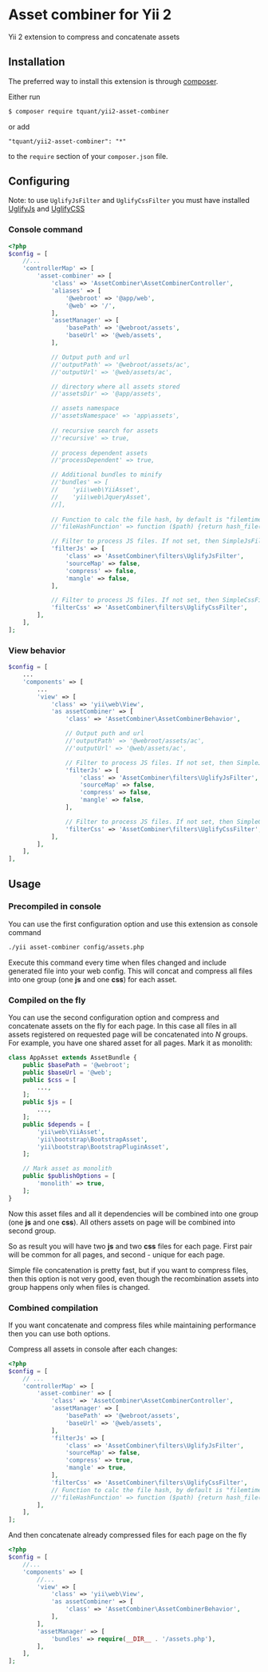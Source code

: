 # Asset combiner for Yii 2

Yii 2 extension to compress and concatenate assets

## Installation

The preferred way to install this extension is through [composer](http://getcomposer.org/download/).

Either run

```bash
$ composer require tquant/yii2-asset-combiner
```

or add

```
"tquant/yii2-asset-combiner": "*"
```

to the `require` section of your `composer.json` file.

## Configuring

Note: to use `UglifyJsFilter` and `UglifyCssFilter` you must have installed
[UglifyJs](https://github.com/mishoo/UglifyJS2) and [UglifyCSS](https://github.com/fmarcia/UglifyCSS)

### Console command

```php
<?php
$config = [
    //...
    'controllerMap' => [
        'asset-combiner' => [
            'class' => 'AssetCombiner\AssetCombinerController',
            'aliases' => [
                '@webroot' => '@app/web',
                '@web' => '/',
            ],
            'assetManager' => [
                'basePath' => '@webroot/assets',
                'baseUrl' => '@web/assets',
            ],

            // Output puth and url
            //'outputPath' => '@webroot/assets/ac',
            //'outputUrl' => '@web/assets/ac',

            // directory where all assets stored
            //'assetsDir' => '@app/assets',

            // assets namespace
            //'assetsNamespace' => 'app\assets',
            
            // recursive search for assets
            //'recursive' => true,
            
            // process dependent assets
            //'processDependent' => true,

            // Additional bundles to minify
            //'bundles' => [
            //    'yii\web\YiiAsset',
            //    'yii\web\JqueryAsset',
            //],
            
            // Function to calc the file hash, by default is "filemtime"
            //'fileHashFunction' => function ($path) {return hash_file('crc32', $path);},

            // Filter to process JS files. If not set, then SimpleJsFilter will be used
            'filterJs' => [
                'class' => 'AssetCombiner\filters\UglifyJsFilter',
                'sourceMap' => false,
                'compress' => false,
                'mangle' => false,
            ],

            // Filter to process JS files. If not set, then SimpleCssFilter will be used
            'filterCss' => 'AssetCombiner\filters\UglifyCssFilter',
        ],
    ],
];
```

### View behavior

```php
$config = [
    ...
    'components' => [
        ...
        'view' => [
            'class' => 'yii\web\View',
            'as assetCombiner' => [
                'class' => 'AssetCombiner\AssetCombinerBehavior',

                // Output puth and url
                //'outputPath' => '@webroot/assets/ac',
                //'outputUrl' => '@web/assets/ac',

                // Filter to process JS files. If not set, then SimpleJsFilter will be used
                'filterJs' => [
                    'class' => 'AssetCombiner\filters\UglifyJsFilter',
                    'sourceMap' => false,
                    'compress' => false,
                    'mangle' => false,
                ],

                // Filter to process JS files. If not set, then SimpleCssFilter will be used
                'filterCss' => 'AssetCombiner\filters\UglifyCssFilter',
            ],
        ],
    ],
],
```

## Usage

### Precompiled in console
You can use the first configuration option and use this extension as console command

```bash
./yii asset-combiner config/assets.php
```

Execute this command every time when files changed and include generated file into your web config.
This will concat and compress all files into one group (one **js** and one **css**) for each asset.

### Compiled on the fly
You can use the second configuration option and compress and concatenate assets on the fly for each page.
In this case all files in all assets registered on requested page will be concatenated into _N_ groups.
For example, you have one shared asset for all pages. Mark it as monolith:

```php
class AppAsset extends AssetBundle {
    public $basePath = '@webroot';
    public $baseUrl = '@web';
    public $css = [
        ...,
    ];
    public $js = [
        ...,
    ];
    public $depends = [
        'yii\web\YiiAsset',
        'yii\bootstrap\BootstrapAsset',
        'yii\bootstrap\BootstrapPluginAsset',
    ];

    // Mark asset as monolith
    public $publishOptions = [
        'monolith' => true,
    ];
}
```

Now this asset files and all it dependencies will be combined into one group (one **js** and one **css**).
All others assets on page will be combined into second group.

So as result you will have two **js** and two **css** files for each page. First pair will be common for all pages,
and second - unique for each page.

Simple file concatenation is pretty fast, but if you want to compress files, then this option is not very good,
even though the recombination assets into group happens only when files is changed.

### Combined compilation
If you want concatenate and compress files while maintaining performance then you can use both options.

Compress all assets in console after each changes:

```php
<?php
$config = [
    // ...
    'controllerMap' => [
        'asset-combiner' => [
            'class' => 'AssetCombiner\AssetCombinerController',
            'assetManager' => [
                'basePath' => '@webroot/assets',
                'baseUrl' => '@web/assets',
            ],
            'filterJs' => [
                'class' => 'AssetCombiner\filters\UglifyJsFilter',
                'sourceMap' => false,
                'compress' => true,
                'mangle' => true,
            ],
            'filterCss' => 'AssetCombiner\filters\UglifyCssFilter',
            // Function to calc the file hash, by default is "filemtime"
            //'fileHashFunction' => function ($path) {return hash_file('crc32', $path);},
        ],
    ],
];
```

And then concatenate already compressed files for each page on the fly

```php
<?php
$config = [
    //...
    'components' => [
        //...
        'view' => [
            'class' => 'yii\web\View',
            'as assetCombiner' => [
                'class' => 'AssetCombiner\AssetCombinerBehavior',
            ],
        ],
        'assetManager' => [
            'bundles' => require(__DIR__ . '/assets.php'),
        ],
    ],
];
```
